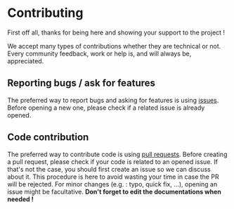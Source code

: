 # Contributing

First off all, thanks for being here and showing your support to the project !

We accept many types of contributions whether they are technical or not. Every community feedback, work or help is, and will always be, appreciated.

## Reporting bugs / ask for features

The preferred way to report bugs and asking for features is using [issues](https://github.com/ammnt/DeadEnd/issues). Before opening a new one, please check if a related issue is already opened.

## Code contribution

The preferred way to contribute code is using [pull requests](https://github.com/ammnt/DeadEnd/pulls). Before creating a pull request, please check if your code is related to an opened issue. If that's not the case, you should first create an issue so we can discuss about it. This procedure is here to avoid wasting your time in case the PR will be rejected. For minor changes (e.g. : typo, quick fix, ...), opening an issue might be facultative. **Don't forget to edit the documentations when needed !**
